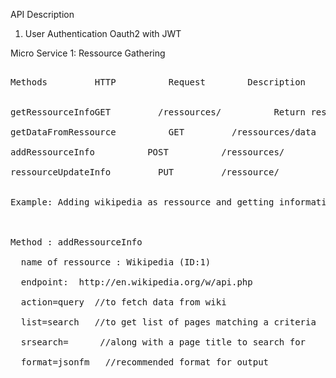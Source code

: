 API Description

1) User Authentication Oauth2 with JWT







Micro Service 1: Ressource Gathering

<pre>

Methods         HTTP          Request        Description<br />

getRessourceInfoGET         /ressources/          Return ressource info by ressource id<br />
getDataFromRessource          GET         /ressources/data          Returns json data from the ressource that matches "data"<br />
addRessourceInfo          POST          /ressources/          Insert ressource information (API Url and parameters needed for query) <br />
ressourceUpdateInfo         PUT         /ressource/         Edit ressource profile or update ressource point<br />

Example: Adding wikipedia as ressource and getting information<br />


Method : addRessourceInfo<br />
  name of ressource : Wikipedia (ID:1)<br />
  endpoint:  http://en.wikipedia.org/w/api.php <br />
  action=query  //to fetch data from wiki<br />
  list=search   //to get list of pages matching a criteria<br />
  srsearch=      //along with a page title to search for<br />
  format=jsonfm   //recommended format for output<br />


